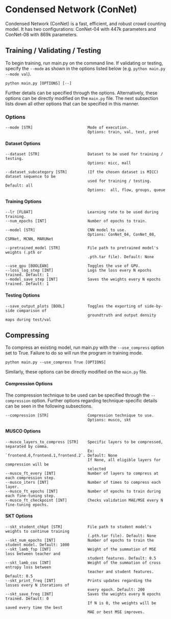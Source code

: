 
# Condensed Network (ConNet)

Condensed Network (ConNet) is a fast, efficient, and robust crowd counting model. It has two configurations: ConNet-04 with 447k parameters and ConNet-08 with 869k parameters.


## Training / Validating / Testing

To begin training, run main.py on the command line. If validating or testing, specify the `--mode` as shown in the options listed below (e.g. `python main.py --mode val`).

```
python main.py [OPTIONS] [--]
```

Further details can be specified through the options. Alternatively, these options can be directly modified on the `main.py` file. The next subsection lists down all other options that can be specified in this manner.

### Options

    --mode [STR]                        Mode of execution.
                                        Options: train, val, test, pred

#### Dataset Options
    --dataset [STR]                     Dataset to be used for training / testing.
                                        Options: micc, mall
    
    --dataset_subcategory [STR]         (If the chosen dataset is MICC) dataset sequence to be  
                                        used for training / testing. Default: all
                                        Options:  all, flow, groups, queue

#### Training Options 
    --lr [FLOAT]                        Learning rate to be used during training.
    --num_epochs [INT]                  Number of epochs to train.

    --model [STR]                       CNN model to use.
                                        Options: ConNet_04, ConNet_08, CSRNet, MCNN, MARUNet

    --pretrained_model [STR]            File path to pretrained model's weights (.pth or 
                                        .pth.tar file). Default: None

    --use_gpu [BOOLEAN]                 Toggles the use of GPU.
    --loss_log_step [INT]               Logs the loss every N epochs trained. Default: 1
    --model_save_step [INT]             Saves the weights every N epochs trained. Default: 1

#### Testing Options 

    --save_output_plots [BOOL]          Toggles the exporting of side-by-side comparison of
                                        groundtruth and output density maps during test/val

## Compressing

To compress an existing model, run main.py with the `--use_compress` option set to True. Failure to do so will run the program in training mode.

    python main.py --use_compress True [OPTIONS]

Similarly, these options can be directly modified on the `main.py` file.

#### Compression Options 

The compression technique to be used can be specified through the `--compression` option. Further options regarding technique-specific details can be seen in the following subsections.

    --compression [STR]                 Compression technique to use.
                                        Options: musco, skt 
    
#### MUSCO Options 

    --musco_layers_to_compress [STR]    Specific layers to be compressed, separated by comma.
                                        Ex: `frontend.0,frontend.1,frontend.2`. Default: None
                                        If None, all eligible layers for compression will be
                                        selected
    --musco_ft_every [INT]              Number of layers to compress at each compression step.
    --musco_iters [INT]                 Number of times to compress each layer.
    --musco_ft_epochs [INT]             Number of epochs to train during each fine-tuning step.
    --musco_ft_checkpoint [INT]         Checks validation MAE/MSE every N fine-tuning epochs.

#### SKT Options

    --skt_student_chkpt [STR]           File path to student model's weights to continue training
                                        (.pth.tar file). Default: None
    --skt_num_epochs [INT]              Number of epochs to train the student model. Default: 1000
    --skt_lamb_fsp [INT]                Weight of the summation of MSE loss between teacher and 
                                        student features. Default: 0.5
    --skt_lamb_cos [INT]                Weight of the summation of cross entropy loss between
                                        teacher and student features. Default: 0.5
    --skt_print_freq [INT]              Prints updates regarding the losses every N iterations of
                                        every epoch. Default: 200
    --skt_save_freq [INT]               Saves the weights every N epochs trained. Default: 0
                                        If N is 0, the weights will be saved every time the best
                                        MAE or best MSE improves.
